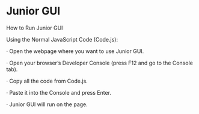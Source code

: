 # Junior GUI
How to Run Junior GUI

Using the Normal JavaScript Code (Code.js):

· Open the webpage where you want to use Junior GUI.

· Open your browser’s Developer Console (press F12 and go to the Console tab).

· Copy all the code from Code.js.

· Paste it into the Console and press Enter.

· Junior GUI will run on the page.
